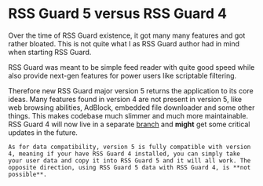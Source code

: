 RSS Guard 5 versus RSS Guard 4
==============================
Over the time of RSS Guard existence, it got many many features and got rather bloated. This is not quite what I as RSS Guard author had in mind when starting RSS Guard.

RSS Guard was meant to be simple feed reader with quite good speed while also provide next-gen features for power users like scriptable filtering.

Therefore new RSS Guard major version 5 returns the application to its core ideas. Many features found in version 4 are not present in version 5, like web browsing abilities, AdBlock, embedded file downloader and some other things. This makes codebase much slimmer and much more maintainable. RSS Guard 4 will now live in a separate [branch](https://github.com/martinrotter/rssguard/tree/4.x) and **might** get some critical updates in the future.

```{attention}
As for data compatibility, version 5 is fully compatible with version 4, meaning if your have RSS Guard 4 installed, you can simply take your user data and copy it into RSS Guard 5 and it will all work. The opposite direction, using RSS Guard 5 data with RSS Guard 4, is **not possible**.
```